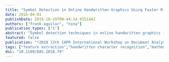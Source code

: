 ```yaml
---
title: "Symbol Detection in Online Handwritten Graphics Using Faster R-CNN"
date: 2018-04-01
publishDate: 2019-10-19T00:44:14.915144Z
authors: ["frank-aguilar", "nina"]
publication_types: ["1"]
abstract: "Symbol detection techniques in online handwritten graphics (e.g. diagrams and mathematical expressions) consist of methods specifically designed for a single graphic type. In this work, we evaluate the Faster R-CNN object detection algorithm as a general method for detection of symbols in handwritten graphics. We evaluate different configurations of the Faster R-CNN method, and point out issues relative to the handwritten nature of the data. Considering the online recognition context, we evaluate efficiency and accuracy trade-offs of using Deep Neural Networks of different complexities as feature extractors. We evaluate the method on publicly available flowchart and mathematical expression (CROHME-2016) datasets. Results show that Faster R-CNN can be effectively used on both datasets, enabling the possibility of developing general methods for symbol detection, and furthermore, general graphic understanding methods that could be built on top of the algorithm."
featured: false
publication: "*2018 13th IAPR International Workshop on Document Analysis Systems (DAS)*"
tags: ["feature extraction","handwritten character recognition","mathematics computing","neural nets","object detection","online handwritten graphics","symbol detection techniques","single graphic type","Faster R-CNN object detection algorithm","online recognition context","mathematical expression datasets","general graphic understanding methods","deep neural networks","feature extractors","publicly available flowchart","mathematical expression","Feature extraction","Training","Proposals","Object detection","Shape","Neural networks","Handwriting recognition","symbol recognition","object detection","Faster R-CNN"]
doi: "10.1109/DAS.2018.79"
---
```


